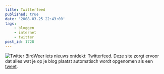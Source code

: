 ```yaml
---
title: Twitterfeed
published: true
date: '2008-03-25 22:43:00'
tags:
    - bloggen
    - internet
    - twitter
post_id: 1728
---
```


![Twitter Bird](/images/2008/05/twitter-bird.gif?w=128)Weer iets nieuws ontdekt: [Twitterfeed](http://twitterfeed.wordpress.com/). Deze site zorgt ervoor dat alles wat je op je blog plaatst automatisch wordt opgenomen als een [tweet](http://www.twitter.com).
